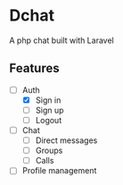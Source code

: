 # Dchat

A php chat built with Laravel

## Features

-   [ ] Auth
    -   [x] Sign in
    -   [ ] Sign up
    -   [ ] Logout
-   [ ] Chat
    -   [ ] Direct messages
    -   [ ] Groups
    -   [ ] Calls
-   [ ] Profile management
